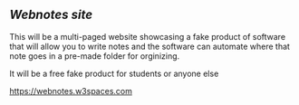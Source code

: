 ## *Webnotes site*

This will be a multi-paged website showcasing a fake product of software that
will allow you to write notes and the software can automate where that note goes in a pre-made folder for orginizing. 

It will be a free fake product for students or anyone else

https://webnotes.w3spaces.com
